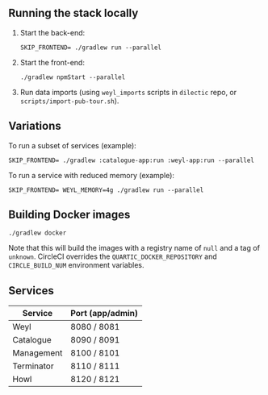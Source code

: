 ## Running the stack locally

1. Start the back-end:

   ```
   SKIP_FRONTEND= ./gradlew run --parallel
   ```

2. Start the front-end:

    ```
    ./gradlew npmStart --parallel
    ```

3. Run data imports (using `weyl_imports` scripts in `dilectic` repo, or `scripts/import-pub-tour.sh`).

## Variations

To run a subset of services (example):

```
SKIP_FRONTEND= ./gradlew :catalogue-app:run :weyl-app:run --parallel
```

To run a service with reduced memory (example):

```
SKIP_FRONTEND= WEYL_MEMORY=4g ./gradlew run --parallel
```

## Building Docker images

```
./gradlew docker
```

Note that this will build the images with a registry name of `null` and a tag of `unknown`.  CircleCI overrides the
`QUARTIC_DOCKER_REPOSITORY` and `CIRCLE_BUILD_NUM` environment variables.


## Services

Service    | Port (app/admin)
-----------|-----------------
Weyl       | 8080 / 8081
Catalogue  | 8090 / 8091
Management | 8100 / 8101
Terminator | 8110 / 8111
Howl       | 8120 / 8121
